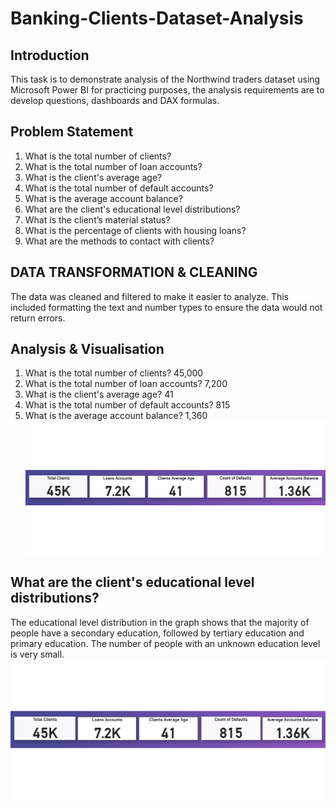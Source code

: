 # Banking-Clients-Dataset-Analysis
## Introduction
This task is to demonstrate analysis of the Northwind traders dataset using Microsoft Power BI for practicing purposes, the analysis requirements are to develop questions, dashboards and DAX formulas.
## Problem Statement
1.	What is the total number of clients?
2.	What is the total number of loan accounts?
3.	What is the client's average age?
4.	What is the total number of default accounts?
5.	What is the average account balance?
6.	What are the client's educational level distributions?
7.	What is the client’s material status?
8.	What is the percentage of clients with housing loans?
9.	What are the methods to contact with clients?


## DATA TRANSFORMATION & CLEANING
The data was cleaned and filtered to make it easier to analyze. This included formatting the text and number types to ensure the data would not return errors.
## Analysis & Visualisation
1.	What is the total number of clients? 45,000
2.	What is the total number of loan accounts? 7,200 
3.	What is the client's average age? 41
4.	What is the total number of default accounts? 815
5.	What is the average account balance? 1,360
![](Fr_line.png)

## What are the client's educational level distributions?
The educational level distribution in the graph shows that the majority of people have a secondary education, followed by tertiary education and primary education. The number of people with an unknown education level is very small.
![](Fr_line.png)

